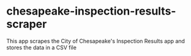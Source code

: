 chesapeake-inspection-results-scraper
=====================================

This app scrapes the City of Chesapeake's Inspection Results app and stores the data in a CSV file